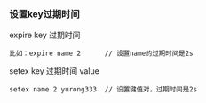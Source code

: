### 设置key过期时间

expire key 过期时间

    比如：expire name 2      // 设置name的过期时间是2s

setex key 过期时间 value

    setex name 2 yurong333  // 设置键值对，过期时间是2s




